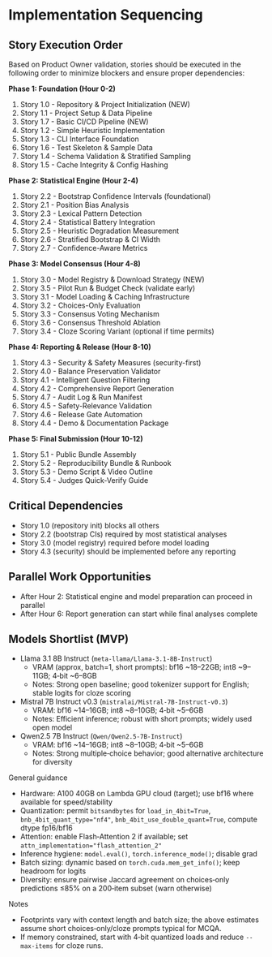 # Implementation Sequencing

## Story Execution Order
Based on Product Owner validation, stories should be executed in the following order to minimize blockers and ensure proper dependencies:

**Phase 1: Foundation (Hour 0-2)**
1. Story 1.0 - Repository & Project Initialization (NEW)
2. Story 1.1 - Project Setup & Data Pipeline
3. Story 1.7 - Basic CI/CD Pipeline (NEW)
4. Story 1.2 - Simple Heuristic Implementation
5. Story 1.3 - CLI Interface Foundation
6. Story 1.6 - Test Skeleton & Sample Data
7. Story 1.4 - Schema Validation & Stratified Sampling
8. Story 1.5 - Cache Integrity & Config Hashing

**Phase 2: Statistical Engine (Hour 2-4)**
1. Story 2.2 - Bootstrap Confidence Intervals (foundational)
2. Story 2.1 - Position Bias Analysis
3. Story 2.3 - Lexical Pattern Detection
4. Story 2.4 - Statistical Battery Integration
5. Story 2.5 - Heuristic Degradation Measurement
6. Story 2.6 - Stratified Bootstrap & CI Width
7. Story 2.7 - Confidence-Aware Metrics

**Phase 3: Model Consensus (Hour 4-8)**
1. Story 3.0 - Model Registry & Download Strategy (NEW)
2. Story 3.5 - Pilot Run & Budget Check (validate early)
3. Story 3.1 - Model Loading & Caching Infrastructure
4. Story 3.2 - Choices-Only Evaluation
5. Story 3.3 - Consensus Voting Mechanism
6. Story 3.6 - Consensus Threshold Ablation
7. Story 3.4 - Cloze Scoring Variant (optional if time permits)

**Phase 4: Reporting & Release (Hour 8-10)**
1. Story 4.3 - Security & Safety Measures (security-first)
2. Story 4.0 - Balance Preservation Validator
3. Story 4.1 - Intelligent Question Filtering
4. Story 4.2 - Comprehensive Report Generation
5. Story 4.7 - Audit Log & Run Manifest
6. Story 4.5 - Safety-Relevance Validation
7. Story 4.6 - Release Gate Automation
8. Story 4.4 - Demo & Documentation Package

**Phase 5: Final Submission (Hour 10-12)**
1. Story 5.1 - Public Bundle Assembly
2. Story 5.2 - Reproducibility Bundle & Runbook
3. Story 5.3 - Demo Script & Video Outline
4. Story 5.4 - Judges Quick-Verify Guide

## Critical Dependencies
- Story 1.0 (repository init) blocks all others
- Story 2.2 (bootstrap CIs) required by most statistical analyses
- Story 3.0 (model registry) required before model loading
- Story 4.3 (security) should be implemented before any reporting

## Parallel Work Opportunities
- After Hour 2: Statistical engine and model preparation can proceed in parallel
- After Hour 6: Report generation can start while final analyses complete

## Models Shortlist (MVP)
- Llama 3.1 8B Instruct (`meta-llama/Llama-3.1-8B-Instruct`)
  - VRAM (approx, batch=1, short prompts): bf16 ~18–22GB; int8 ~9–11GB; 4‑bit ~6–8GB
  - Notes: Strong open baseline; good tokenizer support for English; stable logits for cloze scoring
- Mistral 7B Instruct v0.3 (`mistralai/Mistral-7B-Instruct-v0.3`)
  - VRAM: bf16 ~14–16GB; int8 ~8–10GB; 4‑bit ~5–6GB
  - Notes: Efficient inference; robust with short prompts; widely used open model
- Qwen2.5 7B Instruct (`Qwen/Qwen2.5-7B-Instruct`)
  - VRAM: bf16 ~14–16GB; int8 ~8–10GB; 4‑bit ~5–6GB
  - Notes: Strong multiple‑choice behavior; good alternative architecture for diversity

General guidance
- Hardware: A100 40GB on Lambda GPU cloud (target); use bf16 where available for speed/stability
- Quantization: permit `bitsandbytes` for `load_in_4bit=True`, `bnb_4bit_quant_type="nf4"`, `bnb_4bit_use_double_quant=True`, compute dtype fp16/bf16
- Attention: enable Flash‑Attention 2 if available; set `attn_implementation="flash_attention_2"`
- Inference hygiene: `model.eval()`, `torch.inference_mode()`; disable grad
- Batch sizing: dynamic based on `torch.cuda.mem_get_info()`; keep headroom for logits
- Diversity: ensure pairwise Jaccard agreement on choices‑only predictions ≤85% on a 200‑item subset (warn otherwise)

Notes
- Footprints vary with context length and batch size; the above estimates assume short choices‑only/cloze prompts typical for MCQA.
- If memory constrained, start with 4‑bit quantized loads and reduce `--max-items` for cloze runs.
